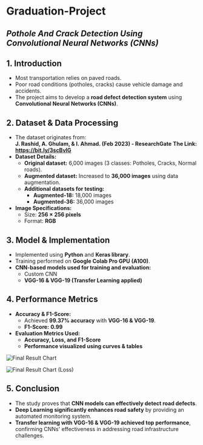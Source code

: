 # Graduation-Project
## *Pothole And Crack Detection Using Convolutional Neural Networks (CNNs)*
## **1. Introduction**  
- Most transportation relies on paved roads.  
- Poor road conditions (potholes, cracks) cause vehicle damage and accidents.  
- The project aims to develop a **road defect detection system** using **Convolutional Neural Networks (CNNs)**.  

## **2. Dataset & Data Processing**  
- The dataset originates from:  
  **J. Rashid, A. Ghulam, & I. Ahmad. (Feb 2023) - ResearchGate**
  **The Link: https://bit.ly/3scBvlG**
- **Dataset Details:**  
  - **Original dataset:** 6,000 images (3 classes: Potholes, Cracks, Normal roads).  
  - **Augmented dataset:** Increased to **36,000 images** using data augmentation.  
  - **Additional datasets for testing:**  
    - **Augmented-18:** 18,000 images  
    - **Augmented-36:** 36,000 images  
- **Image Specifications:**  
  - Size: **256 × 256 pixels**  
  - Format: **RGB**  

## **3. Model & Implementation**  
- Implemented using **Python** and **Keras library**.  
- Training performed on **Google Colab Pro GPU (A100)**.  
- **CNN-based models used for training and evaluation:**  
  - Custom CNN  
  - **VGG-16 & VGG-19 (Transfer Learning applied)**  

## **4. Performance Metrics**  
- **Accuracy & F1-Score:**  
  - Achieved **99.37% accuracy** with **VGG-16 & VGG-19**.  
  - **F1-Score:** **0.99**  
- **Evaluation Metrics Used:**  
  - **Accuracy, Loss, and F1-Score**  
  - **Performance visualized using curves & tables**  

![Final Result Chart](https://github.com/user-attachments/assets/80799666-2cc6-4941-a7cb-32c3d939f562)

![Final Result Chart (Loss)](https://github.com/user-attachments/assets/c6d55531-5161-4984-a03a-6d6c19bfe4e8)

## **5. Conclusion**  
- The study proves that **CNN models can effectively detect road defects**.  
- **Deep Learning significantly enhances road safety** by providing an automated monitoring system.  
- **Transfer learning with VGG-16 & VGG-19 achieved top performance**, confirming CNNs' effectiveness in addressing road infrastructure challenges.  

